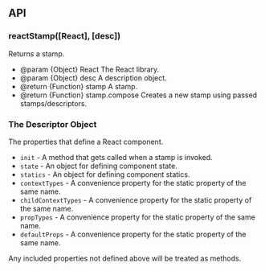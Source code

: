 ## API

### reactStamp([React], [desc])

Returns a stamp.

* @param  {Object} React The React library.
* @param  {Object} desc A description object.
* @return {Function} stamp A stamp.
* @return {Function} stamp.compose Creates a new stamp using passed stamps/descriptors.

### The Descriptor Object

The properties that define a React component.

* `init` - A method that gets called when a stamp is invoked.
* `state` - An object for defining component state.
* `statics` - An object for defining component statics.
* `contextTypes` - A convenience property for the static property of the same name.
* `childContextTypes` - A convenience property for the static property of the same name.
* `propTypes` - A convenience property for the static property of the same name.
* `defaultProps` - A convenience property for the static property of the same name.

Any included properties not defined above will be treated as methods.
